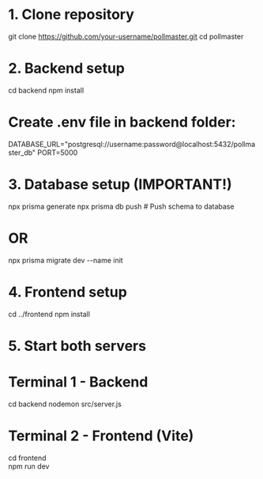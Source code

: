# 1. Clone repository
git clone https://github.com/your-username/pollmaster.git
cd pollmaster

# 2. Backend setup
cd backend
npm install

# Create .env file in backend folder:
DATABASE_URL="postgresql://username:password@localhost:5432/pollmaster_db"
PORT=5000

# 3. Database setup (IMPORTANT!)
npx prisma generate
npx prisma db push          # Push schema to database
# OR
npx prisma migrate dev --name init

# 4. Frontend setup
cd ../frontend
npm install

# 5. Start both servers
# Terminal 1 - Backend
cd backend
nodemon src/server.js

# Terminal 2 - Frontend (Vite)
cd frontend  
npm run dev
